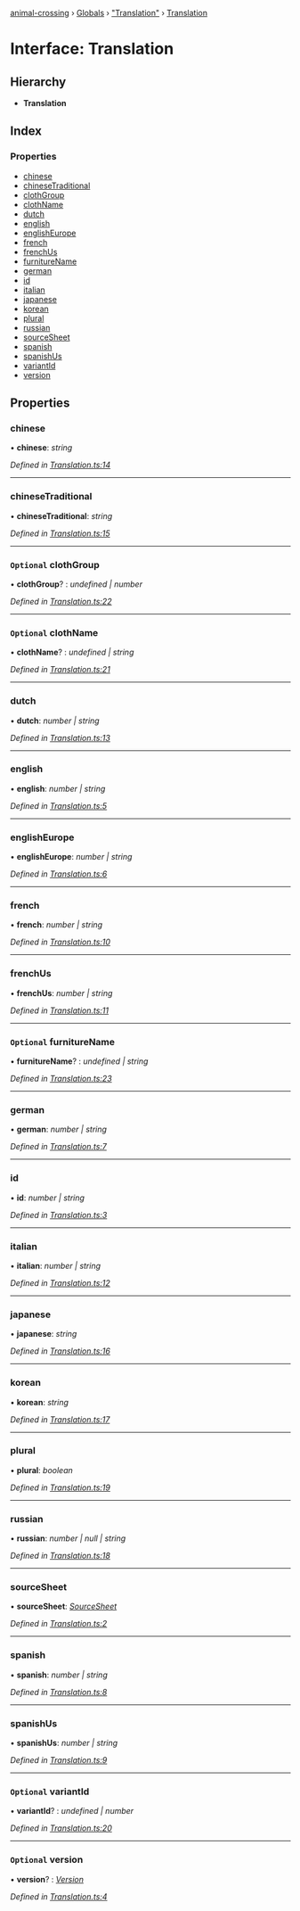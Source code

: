 [animal-crossing](../README.md) › [Globals](../globals.md) › ["Translation"](../modules/_translation_.md) › [Translation](_translation_.translation.md)

# Interface: Translation

## Hierarchy

* **Translation**

## Index

### Properties

* [chinese](_translation_.translation.md#chinese)
* [chineseTraditional](_translation_.translation.md#chinesetraditional)
* [clothGroup](_translation_.translation.md#optional-clothgroup)
* [clothName](_translation_.translation.md#optional-clothname)
* [dutch](_translation_.translation.md#dutch)
* [english](_translation_.translation.md#english)
* [englishEurope](_translation_.translation.md#englisheurope)
* [french](_translation_.translation.md#french)
* [frenchUs](_translation_.translation.md#frenchus)
* [furnitureName](_translation_.translation.md#optional-furniturename)
* [german](_translation_.translation.md#german)
* [id](_translation_.translation.md#id)
* [italian](_translation_.translation.md#italian)
* [japanese](_translation_.translation.md#japanese)
* [korean](_translation_.translation.md#korean)
* [plural](_translation_.translation.md#plural)
* [russian](_translation_.translation.md#russian)
* [sourceSheet](_translation_.translation.md#sourcesheet)
* [spanish](_translation_.translation.md#spanish)
* [spanishUs](_translation_.translation.md#spanishus)
* [variantId](_translation_.translation.md#optional-variantid)
* [version](_translation_.translation.md#optional-version)

## Properties

###  chinese

• **chinese**: *string*

*Defined in [Translation.ts:14](https://github.com/Norviah/animal-crossing/blob/0da76a6/module/types/Translation.ts#L14)*

___

###  chineseTraditional

• **chineseTraditional**: *string*

*Defined in [Translation.ts:15](https://github.com/Norviah/animal-crossing/blob/0da76a6/module/types/Translation.ts#L15)*

___

### `Optional` clothGroup

• **clothGroup**? : *undefined | number*

*Defined in [Translation.ts:22](https://github.com/Norviah/animal-crossing/blob/0da76a6/module/types/Translation.ts#L22)*

___

### `Optional` clothName

• **clothName**? : *undefined | string*

*Defined in [Translation.ts:21](https://github.com/Norviah/animal-crossing/blob/0da76a6/module/types/Translation.ts#L21)*

___

###  dutch

• **dutch**: *number | string*

*Defined in [Translation.ts:13](https://github.com/Norviah/animal-crossing/blob/0da76a6/module/types/Translation.ts#L13)*

___

###  english

• **english**: *number | string*

*Defined in [Translation.ts:5](https://github.com/Norviah/animal-crossing/blob/0da76a6/module/types/Translation.ts#L5)*

___

###  englishEurope

• **englishEurope**: *number | string*

*Defined in [Translation.ts:6](https://github.com/Norviah/animal-crossing/blob/0da76a6/module/types/Translation.ts#L6)*

___

###  french

• **french**: *number | string*

*Defined in [Translation.ts:10](https://github.com/Norviah/animal-crossing/blob/0da76a6/module/types/Translation.ts#L10)*

___

###  frenchUs

• **frenchUs**: *number | string*

*Defined in [Translation.ts:11](https://github.com/Norviah/animal-crossing/blob/0da76a6/module/types/Translation.ts#L11)*

___

### `Optional` furnitureName

• **furnitureName**? : *undefined | string*

*Defined in [Translation.ts:23](https://github.com/Norviah/animal-crossing/blob/0da76a6/module/types/Translation.ts#L23)*

___

###  german

• **german**: *number | string*

*Defined in [Translation.ts:7](https://github.com/Norviah/animal-crossing/blob/0da76a6/module/types/Translation.ts#L7)*

___

###  id

• **id**: *number | string*

*Defined in [Translation.ts:3](https://github.com/Norviah/animal-crossing/blob/0da76a6/module/types/Translation.ts#L3)*

___

###  italian

• **italian**: *number | string*

*Defined in [Translation.ts:12](https://github.com/Norviah/animal-crossing/blob/0da76a6/module/types/Translation.ts#L12)*

___

###  japanese

• **japanese**: *string*

*Defined in [Translation.ts:16](https://github.com/Norviah/animal-crossing/blob/0da76a6/module/types/Translation.ts#L16)*

___

###  korean

• **korean**: *string*

*Defined in [Translation.ts:17](https://github.com/Norviah/animal-crossing/blob/0da76a6/module/types/Translation.ts#L17)*

___

###  plural

• **plural**: *boolean*

*Defined in [Translation.ts:19](https://github.com/Norviah/animal-crossing/blob/0da76a6/module/types/Translation.ts#L19)*

___

###  russian

• **russian**: *number | null | string*

*Defined in [Translation.ts:18](https://github.com/Norviah/animal-crossing/blob/0da76a6/module/types/Translation.ts#L18)*

___

###  sourceSheet

• **sourceSheet**: *[SourceSheet](../enums/_translation_.sourcesheet.md)*

*Defined in [Translation.ts:2](https://github.com/Norviah/animal-crossing/blob/0da76a6/module/types/Translation.ts#L2)*

___

###  spanish

• **spanish**: *number | string*

*Defined in [Translation.ts:8](https://github.com/Norviah/animal-crossing/blob/0da76a6/module/types/Translation.ts#L8)*

___

###  spanishUs

• **spanishUs**: *number | string*

*Defined in [Translation.ts:9](https://github.com/Norviah/animal-crossing/blob/0da76a6/module/types/Translation.ts#L9)*

___

### `Optional` variantId

• **variantId**? : *undefined | number*

*Defined in [Translation.ts:20](https://github.com/Norviah/animal-crossing/blob/0da76a6/module/types/Translation.ts#L20)*

___

### `Optional` version

• **version**? : *[Version](../enums/_translation_.version.md)*

*Defined in [Translation.ts:4](https://github.com/Norviah/animal-crossing/blob/0da76a6/module/types/Translation.ts#L4)*
